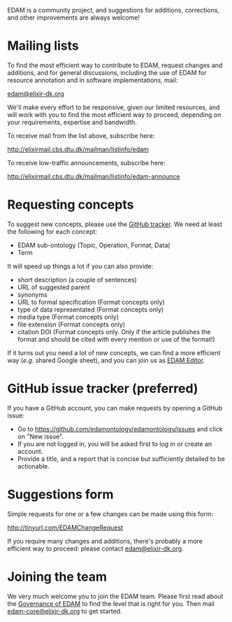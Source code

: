 EDAM is a community project, and suggestions for additions, corrections, and other improvements are always welcome! 


# <a name="mailinglists"></a>Mailing lists
To find the most efficient way to contribute to EDAM, request changes and additions, and for general discussions, including the use of EDAM for resource annotation and in software implementations, mail:

edam@elixir-dk.org

We'll make every effort to be responsive, given our limited resources, and will work with you to find the most efficient way to proceed, depending on your requirements, expertise and bandwidth.  

To receive mail from the list above, subscribe here:

http://elixirmail.cbs.dtu.dk/mailman/listinfo/edam

To receive low-traffic announcements, subscribe here:

http://elixirmail.cbs.dtu.dk/mailman/listinfo/edam-announce


# Requesting concepts
To suggest new concepts, please use the [GitHub tracker](https://github.com/edamontology/edamontology/blob/master/HOW_TO_CONTRIBUTE.md#github-issue-tracker-preferred).  We need at least the following for each concept:
- EDAM sub-ontology (Topic, Operation, Format, Data)
- Term

It will speed up things a lot if you can also provide:
- short description (a couple of sentences)
- URL of suggested parent
- synonyms
- URL to formal specification (Format concepts only)
- type of data representated (Format concepts only) 
- media type (Format concepts only)
- file extension (Format concepts only) 
- citation DOI (Format concepts only. Only if the article publishes the format and should be cited with every mention or use of the format!) 

If it turns out you need a lot of new concepts, we can find a more efficient way (_e.g._ shared Google sheet), and you can join us as [EDAM Editor](https://github.com/edamontology/edamontology#governance-of-edam).


# GitHub issue tracker (preferred)
If you have a GitHub account, you can make requests by opening a GitHub issue:
- Go to https://github.com/edamontology/edamontology/issues and click on "New issue".
- If you are not logged in, you will be asked first to log in or create an account.
- Provide a title, and a report that is concise but sufficiently detailed to be actionable.


# Suggestions form
Simple requests for one or a few changes can be made using this form:

http://tinyurl.com/EDAMChangeRequest 

If you require many changes and additions, there's probably a more efficient way to proceed: please contact edam@elixir-dk.org.


# Joining the team
We very much welcome you to join the EDAM team.  Please first read about the [Governance of EDAM](https://github.com/edamontology/edamontology#governance-of-edam) to find the level that is right for you.  Then mail edam-core@elixir-dk.org to get started. 
